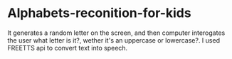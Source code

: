 # Alphabets-reconition-for-kids
It generates a random letter on the screen, and then computer interogates the user what letter is it?, wether it's an uppercase or lowercase?. I used FREETTS api to convert text into speech.
